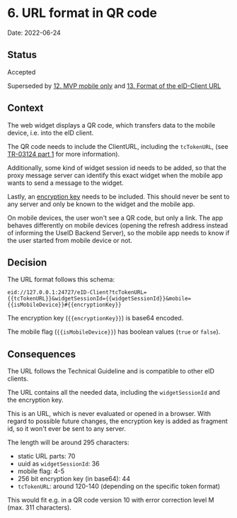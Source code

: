 # 6. URL format in QR code

Date: 2022-06-24

## Status

Accepted

Superseded by [12. MVP mobile only](0012-mvp-mobile-only.md) and [13. Format of the eID-Client URL](0013-format-of-eid-client-url.md)

## Context

The web widget displays a QR code, which transfers data to the mobile device, i.e. into the eID client.

The QR code needs to include the ClientURL, including the `tcTokenURL`, (see [TR-03124 part 1](https://www.bsi.bund.de/SharedDocs/Downloads/DE/BSI/Publikationen/TechnischeRichtlinien/TR03124/TR-03124-1.pdf) for more information).

Additionally, some kind of widget session id needs to be added, so that the proxy message server can identify this exact widget when the mobile app wants to send a message to the widget.

Lastly, an [encryption key](https://github.com/digitalservicebund/useid-architecture/blob/df7596d0725fdbfab70f08d3b29a5641ac711fde/doc/adr/0004-e2ee-for-refresh-address.md) needs to be included. This should never be sent to any server and only be known to the widget and the mobile app.

On mobile devices, the user won't see a QR code, but only a link. The app behaves differently on mobile devices (opening the refresh address instead of informing the UseID Backend Server), so the mobile app needs to know if the user started from mobile device or not.

## Decision

The URL format follows this schema:

```
eid://127.0.0.1:24727/eID-Client?tcTokenURL={{tcTokenURL}}&widgetSessionId={{widgetSessionId}}&mobile={{isMobileDevice}}#{{encryptionKey}}
```

The encryption key (`{{encryptionKey}}`) is base64 encoded.

The mobile flag (`{{isMobileDevice}}`) has boolean values (`true` or `false`).

## Consequences

The URL follows the Technical Guideline and is compatible to other eID clients.

The URL contains all the needed data, including the `widgetSessionId` and the encryption key.

This is an URL, which is never evaluated or opened in a browser. With regard to possible future changes, the encryption key is added as fragment id, so it won't ever be sent to any server.

The length will be around 295 characters:

- static URL parts: 70
- uuid as `widgetSessionId`: 36
- mobile flag: 4-5
- 256 bit encryption key (in base64): 44
- `tcTokenURL`: around 120-140 (depending on the specific token format)

This would fit e.g. in a QR code version 10 with error correction level M (max. 311 characters).
